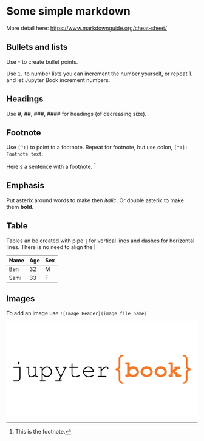 # Some simple markdown

More detail here: https://www.markdownguide.org/cheat-sheet/

## Bullets and lists

Use `*` to create bullet points.

Use `1.` to number lists you can increment the number yourself, or repeat 1. and let Jupyter Book increment numbers.

## Headings

Use #, ##, ###, #### for headings (of decreasing size).

## Footnote

Use `[^1]` to point to a footnote. Repeat for footnote, but use colon, `[^1]: Footnote text`.

Here's a sentence with a footnote. [^1]

[^1]: This is the footnote.

## Emphasis

Put asterix around words to make then *italic*. Or double asterix to make them **bold**.

## Table

Tables an be created with pipe `|` for vertical lines and dashes for horizontal lines.
There is no need to align the | 

| Name | Age | Sex |
| ---- | ---- | ---- |
| Ben | 32 | M |
| Sami | 33 | F |

## Images

To add an image use `![Image Header](image_file_name)`

![Jupyter Notebook](book.png)


